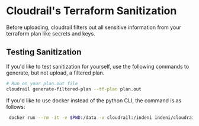 # Cloudrail's Terraform Sanitization
Before uploading, cloudrail filters out all sensitive information from your terraform plan like secrets and keys.

## Testing Sanitization
If you'd like to test sanitization for yourself, use the following commands to generate, but not upload, a filtered plan.

```bash
# Run on your plan.out file
cloudrail generate-filtered-plan --tf-plan plan.out
```

If you'd like to use docker instead of the python CLI, the command is as follows:

```bash
 docker run --rm -it -v $PWD:/data -v cloudrail:/indeni indeni/cloudrail-cli generate-filtered-plan --tf-plan plan.out
```
